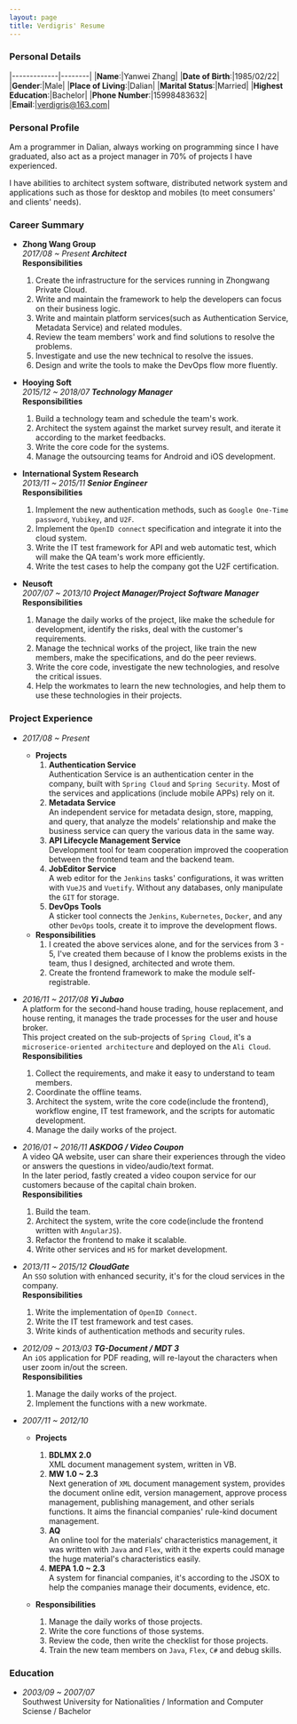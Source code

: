 ```yaml
---
layout: page
title: Verdigris' Resume 
---
```


### Personal Details

|-------------|--------|
|**Name**:|Yanwei Zhang| 
|**Date of Birth**:|1985/02/22|
|**Gender**:|Male|
|**Place of Living**:|Dalian|
|**Marital Status**:|Married|
|**Highest Education**:|Bachelor|
|**Phone Number**:|15998483632|
|**Email**:|verdigris@163.com|

### Personal Profile

Am a programmer in Dalian, always working on programming since I have graduated, also act as a project manager in 70% of projects I have experienced.

I have abilities to architect system software, distributed network system and applications such as those for desktop and mobiles (to meet consumers' and clients' needs).

### Career Summary

- **Zhong Wang Group**  
  *2017/08 ~ Present **Architect***  
  **Responsibilities**
    1. Create the infrastructure for the services running in Zhongwang Private Cloud.
    2. Write and maintain the framework to help the developers can focus on their business logic.
    3. Write and maintain platform services(such as Authentication Service, Metadata Service) and related modules.
    4. Review the team members' work and find solutions to resolve the problems.
    5. Investigate and use the new technical to resolve the issues.
    6. Design and write the tools to make the DevOps flow more fluently.

- **Hooying Soft**  
  *2015/12 ~ 2018/07 **Technology Manager***  
  **Responsibilities**
    1. Build a technology team and schedule the team's work.
    1. Architect the system against the market survey result, and iterate it according to the market feedbacks.
    1. Write the core code for the systems.
    1. Manage the outsourcing teams for Android and iOS development.

- **International System Research**  
  *2013/11 ~ 2015/11 **Senior Engineer***  
  **Responsibilities**
    1. Implement the new authentication methods, such as `Google One-Time password`, `Yubikey`, and `U2F`.
    1. Implement the `OpenID connect` specification and integrate it into the cloud system.
    1. Write the IT test framework for API and web automatic test, which will make the QA team's work more efficiently.
    1. Write the test cases to help the company got the U2F certification.

- **Neusoft**  
  *2007/07 ~ 2013/10 **Project Manager/Project Software Manager***  
  **Responsibilities**
    1. Manage the daily works of the project, like make the schedule for development, identify the risks, deal with the customer's requirements.
    1. Manage the technical works of the project, like train the new members, make the specifications, and do the peer reviews.
    1. Write the core code, investigate the new technologies, and resolve the critical issues.
    1. Help the workmates to learn the new technologies, and help them to use these technologies in their projects.

### Project Experience

- *2017/08 ~ Present*  
  - **Projects**
    1. **Authentication Service**  
      Authentication Service is an authentication center in the company, built with `Spring Cloud` and `Spring Security`. Most of the services and applications (include mobile APPs) rely on it.  
    1. **Metadata Service**  
      An independent service for metadata design, store, mapping, and query, that analyze the models' relationship and make the business service can query the various data in the same way.  
    1. **API Lifecycle Management Service**  
      Development tool for team cooperation improved the cooperation between the frontend team and the backend team.  
    1. **JobEditor Service**  
      A web editor for the `Jenkins` tasks' configurations, it was written with `VueJS` and `Vuetify`. Without any databases, only manipulate the `GIT` for storage.  
    1. **DevOps Tools**  
      A sticker tool connects the `Jenkins`, `Kubernetes`, `Docker`, and any other `DevOps` tools, create it to improve the development flows.
  - **Responsibilities**
    1. I created the above services alone, and for the services from 3 - 5, I've created them because of I know the problems exists in the team, thus I designed, architected and wrote them.
    1. Create the frontend framework to make the module self-registrable.

- *2016/11 ~ 2017/08 **Yi Jubao***  
  A platform for the second-hand house trading, house replacement, and house renting, it manages the trade processes for the user and house broker.  
  This project created on the sub-projects of `Spring Cloud`, it's a `microserice-oriented architecture` and deployed on the `Ali Cloud`.  
  **Responsibilities**
    1. Collect the requirements, and make it easy to understand to team members.
    1. Coordinate the offline teams.
    1. Architect the system, write the core code(include the frontend), workflow engine, IT test framework, and the scripts for automatic development.
    1. Manage the daily works of the project.

- *2016/01 ~ 2016/11 **ASKDOG / Video Coupon***  
  A video QA website, user can share their experiences through the video or answers the questions in video/audio/text format.  
  In the later period, fastly created a video coupon service for our customers because of the capital chain broken.  
  **Responsibilities**
    1. Build the team. 
    1. Architect the system, write the core code(include the frontend written with `AngularJS`).
    1. Refactor the frontend to make it scalable.
    1. Write other services and `H5` for market development.

- *2013/11 ~ 2015/12 **CloudGate***  
  An `SSO` solution with enhanced security, it's for the cloud services in the company.  
  **Responsibilities**
    1. Write the implementation of `OpenID Connect`.
    1. Write the IT test framework and test cases.
    1. Write kinds of authentication methods and security rules.

- *2012/09 ~ 2013/03 **TG-Document / MDT 3***  
  An `iOS` application for PDF reading, will re-layout the characters when user zoom in/out the screen.  
  **Responsibilities**
    1. Manage the daily works of the project.
    1. Implement the functions with a new workmate.

- *2007/11 ~ 2012/10*  
  - **Projects**
    1. **BDLMX 2.0**  
      XML document management system, written in VB.
    1. **MW 1.0 ~ 2.3**  
      Next generation of `XML` document management system, provides the document online edit, version management, approve process management, publishing management, and other serials functions. It aims the financial companies' rule-kind document management.
    1. **AQ**  
      An online tool for the materials‘ characteristics management, it was written with `Java` and `Flex`, with it the experts could manage the huge material's characteristics easily.
    1. **MEPA 1.0 ~ 2.3**  
      A system for financial companies, it's according to the JSOX to help the companies manage their documents, evidence, etc.

  - **Responsibilities**
    1. Manage the daily works of those projects.
    1. Write the core functions of those systems.
    1. Review the code, then write the checklist for those projects.
    1. Train the new team members on `Java`, `Flex`, `C#` and debug skills.

### Education

- *2003/09 ~ 2007/07*  
  Southwest University for Nationalities / Information and Computer Sciense / Bachelor